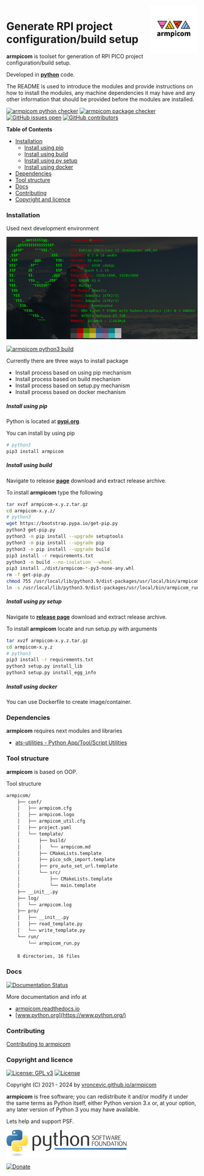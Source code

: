 <img align="right" src="https://raw.githubusercontent.com/vroncevic/armpicom/dev/docs/armpicom_logo.png" width="25%">

# Generate RPI project configuration/build setup

**armpicom** is toolset for generation of RPI PICO project configuration/build setup.

Developed in **[python](https://www.python.org/)** code.

The README is used to introduce the modules and provide instructions on
how to install the modules, any machine dependencies it may have and any
other information that should be provided before the modules are installed.

[![armpicom python checker](https://github.com/vroncevic/armpicom/actions/workflows/armpicom_python_checker.yml/badge.svg)](https://github.com/vroncevic/armpicom/actions/workflows/armpicom_python_checker.yml) [![armpicom package checker](https://github.com/vroncevic/armpicom/actions/workflows/armpicom_package_checker.yml/badge.svg)](https://github.com/vroncevic/armpicom/actions/workflows/armpicom_package.yml) [![GitHub issues open](https://img.shields.io/github/issues/vroncevic/armpicom.svg)](https://github.com/vroncevic/armpicom/issues) [![GitHub contributors](https://img.shields.io/github/contributors/vroncevic/armpicom.svg)](https://github.com/vroncevic/armpicom/graphs/contributors)

<!-- START doctoc generated TOC please keep comment here to allow auto update -->
<!-- DON'T EDIT THIS SECTION, INSTEAD RE-RUN doctoc TO UPDATE -->
**Table of Contents**

- [Installation](#installation)
    - [Install using pip](#install-using-pip)
    - [Install using build](#install-using-build)
    - [Install using py setup](#install-using-py-setup)
    - [Install using docker](#install-using-docker)
- [Dependencies](#dependencies)
- [Tool structure](#tool-structure)
- [Docs](#docs)
- [Contributing](#contributing)
- [Copyright and licence](#copyright-and-licence)

<!-- END doctoc generated TOC please keep comment here to allow auto update -->

### Installation

Used next development environment

![debian linux os](https://raw.githubusercontent.com/vroncevic/armpicom/dev/docs/debtux.png)

[![armpicom python3 build](https://github.com/vroncevic/armpicom/actions/workflows/armpicom_python3_build.yml/badge.svg)](https://github.com/vroncevic/armpicom/actions/workflows/armpicom_python3_build.yml)

Currently there are three ways to install package
* Install process based on using pip mechanism
* Install process based on build mechanism
* Install process based on setup.py mechanism
* Install process based on docker mechanism

##### Install using pip

Python is located at **[pypi.org](https://pypi.org/project/armpicom/)**.

You can install by using pip

```bash
# python3
pip3 install armpicom
```

##### Install using build

Navigate to release **[page](https://github.com/vroncevic/armpicom/releases/)** download and extract release archive.

To install **armpicom** type the following

```bash
tar xvzf armpicom-x.y.z.tar.gz
cd armpicom-x.y.z/
# python3
wget https://bootstrap.pypa.io/get-pip.py
python3 get-pip.py 
python3 -m pip install --upgrade setuptools
python3 -m pip install --upgrade pip
python3 -m pip install --upgrade build
pip3 install -r requirements.txt
python3 -m build --no-isolation --wheel
pip3 install ./dist/armpicom-*-py3-none-any.whl
rm -f get-pip.py
chmod 755 /usr/local/lib/python3.9/dist-packages/usr/local/bin/armpicom_run.py
ln -s /usr/local/lib/python3.9/dist-packages/usr/local/bin/armpicom_run.py /usr/local/bin/armpicom_run.py
```

##### Install using py setup

Navigate to **[release page](https://github.com/vroncevic/armpicom/releases)** download and extract release archive.

To install **armpicom** locate and run setup.py with arguments

```bash
tar xvzf armpicom-x.y.z.tar.gz
cd armpicom-x.y.z
# python3
pip3 install -r requirements.txt
python3 setup.py install_lib
python3 setup.py install_egg_info
```

##### Install using docker

You can use Dockerfile to create image/container.

### Dependencies

**armpicom** requires next modules and libraries

* [ats-utilities - Python App/Tool/Script Utilities](https://pypi.org/project/ats-utilities/)

### Tool structure

**armpicom** is based on OOP.

Tool structure

```bash
armpicom/
    ├── conf/
    │   ├── armpicom.cfg
    │   ├── armpicom.logo
    │   ├── armpicom_util.cfg
    │   ├── project.yaml
    │   └── template/
    │       ├── build/
    │       │   └── armpicom.md
    │       ├── CMakeLists.template
    │       ├── pico_sdk_import.template
    │       ├── pro_auto_set_url.template
    │       └── src/
    │           ├── CMakeLists.template
    │           └── main.template
    ├── __init__.py
    ├── log/
    │   └── armpicom.log
    ├── pro/
    │   ├── __init__.py
    │   ├── read_template.py
    │   └── write_template.py
    └── run/
        └── armpicom_run.py

    8 directories, 16 files
```

### Docs

[![Documentation Status](https://readthedocs.org/projects/armpicom/badge/?version=latest)](https://armpicom.readthedocs.io/en/latest/?badge=latest)

More documentation and info at

* [armpicom.readthedocs.io](https://armpicom.readthedocs.io)
* [www.python.org](https://www.python.org/)

### Contributing

[Contributing to armpicom](CONTRIBUTING.md)

### Copyright and licence

[![License: GPL v3](https://img.shields.io/badge/License-GPLv3-blue.svg)](https://www.gnu.org/licenses/gpl-3.0) [![License](https://img.shields.io/badge/License-Apache%202.0-blue.svg)](https://opensource.org/licenses/Apache-2.0)

Copyright (C) 2021 - 2024 by [vroncevic.github.io/armpicom](https://vroncevic.github.io/armpicom)

**armpicom** is free software; you can redistribute it and/or modify
it under the same terms as Python itself, either Python version 3.x or,
at your option, any later version of Python 3 you may have available.

Lets help and support PSF.

[![Python Software Foundation](https://raw.githubusercontent.com/vroncevic/armpicom/dev/docs/psf-logo-alpha.png)](https://www.python.org/psf/)

[![Donate](https://www.paypalobjects.com/en_US/i/btn/btn_donateCC_LG.gif)](https://www.python.org/psf/donations/)
